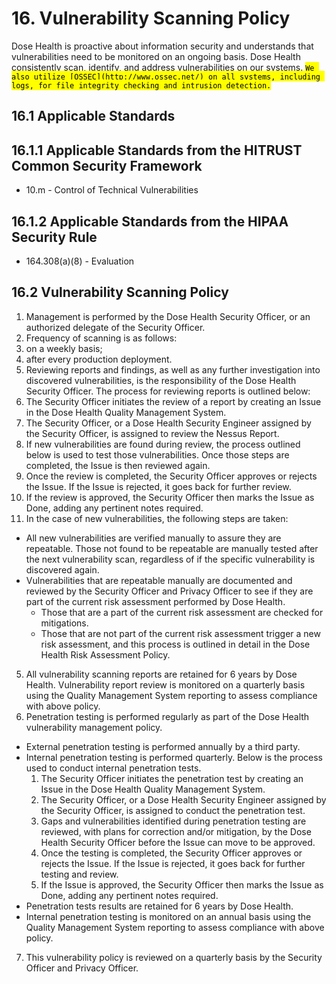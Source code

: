 # 16. Vulnerability Scanning Policy

Dose Health is proactive about information security and understands that vulnerabilities need to be monitored on an ongoing basis. Dose Health consistently scan, identify, and address vulnerabilities on our systems. <mark>`We also utilize [OSSEC](http://www.ossec.net/) on all systems, including logs, for file integrity checking and intrusion detection.`</mark>

## 16.1 Applicable Standards

## 16.1.1 Applicable Standards from the HITRUST Common Security Framework

* 10.m - Control of Technical Vulnerabilities

## 16.1.2 Applicable Standards from the HIPAA Security Rule

* 164.308(a)(8) - Evaluation

## 16.2 Vulnerability Scanning Policy

1. Management is performed by the Dose Health Security Officer, or an authorized delegate of the Security Officer.
2. Frequency of scanning is as follows:
  1. on a weekly basis;
  2. after every production deployment.
3. Reviewing reports and findings, as well as any further investigation into discovered vulnerabilities, is the responsibility of the Dose Health Security Officer. The process for reviewing reports is outlined below:
  1. The Security Officer initiates the review of a report by creating an Issue in the Dose Health Quality Management System.
  2. The Security Officer, or a Dose Health Security Engineer assigned by the Security Officer, is assigned to review the Nessus Report.
  3. If new vulnerabilities are found during review, the process outlined below is used to test those vulnerabilities. Once those steps are completed, the Issue is then reviewed again.
  4. Once the review is completed, the Security Officer approves or rejects the Issue. If the Issue is rejected, it goes back for further review.
  5. If the review is approved, the Security Officer then marks the Issue as Done, adding any pertinent notes required.
4. In the case of new vulnerabilities, the following steps are taken:
  * All new vulnerabilities are verified manually to assure they are repeatable. Those not found to be repeatable are manually tested after the next vulnerability scan, regardless of if the specific vulnerability is discovered again.
  * Vulnerabilities that are repeatable manually are documented and reviewed by the Security Officer and Privacy Officer to see if they are part of the current risk assessment performed by Dose Health.
    * Those that are a part of the current risk assessment are checked for mitigations.
    * Those that are not part of the current risk assessment trigger a new risk assessment, and this process is outlined in detail in the Dose Health Risk Assessment Policy.
5. All vulnerability scanning reports are retained for 6 years by Dose Health. Vulnerability report review is monitored on a quarterly basis using the  Quality Management System reporting to assess compliance with above policy.
6. Penetration testing is performed regularly as part of the Dose Health vulnerability management policy.
  * External penetration testing is performed annually by a third party.
  * Internal penetration testing is performed quarterly. Below is the process used to conduct internal penetration tests.
      1. The Security Officer initiates the penetration test by creating an Issue in the Dose Health Quality Management System.
      2. The Security Officer, or a Dose Health Security Engineer assigned by the Security Officer, is assigned to conduct the penetration test.
      3. Gaps and vulnerabilities identified during penetration testing are reviewed, with plans for correction and/or mitigation, by the Dose Health Security Officer before the Issue can move to be approved.
      4. Once the testing is completed, the Security Officer approves or rejects the Issue. If the Issue is rejected, it goes back for further testing and review.
      5. If the Issue is approved, the Security Officer then marks the Issue as Done, adding any pertinent notes required.
  * Penetration tests results are retained for 6 years by Dose Health.
  * Internal penetration testing is monitored on an annual basis using the Quality Management System reporting to assess compliance with above policy.
7. This vulnerability policy is reviewed on a quarterly basis by the Security Officer and Privacy Officer.
